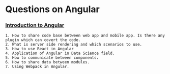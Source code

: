 # Questions on Angular

### [Introduction to Angular](https://www.meetup.com/Pune-Developers-Community/events/269765046/)

    1. How to share code base between web app and mobile app. Is there any plugin which can covert the code.
    2. What is server side rendering and which scenarios to use.
    3. How to use React in Angular
    4. Application of Angular in Data Science field.
    5. How to communicate between components.
    6. How to share data between modules.
    7. Using Webpack in Angular.
